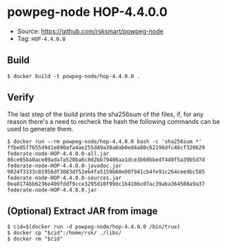 # powpeg-node HOP-4.4.0.0

* Source: https://github.com/rsksmart/powpeg-node
* Tag: `HOP-4.4.0.0`

## Build

```
$ docker build -t powpeg-node/hop-4.4.0.0 .
```

## Verify

The last step of the build prints the sha256sum of the files, if, for any reason there's a need to recheck the hash the following commands can be used to generate them.

```
$ docker run --rm powpeg-node/hop-4.4.0.0 bash -c 'sha256sum *'
ffbe05f7655d941e890afa4ae255d49a30a0ab0ed4a80c62196dfc46cf320629  federate-node-HOP-4.4.0.0-all.jar
86ce65ba0ace89ada7a520ba6c8d2bb79406aa1dce3b60bbedf4d0f5a39b5d7d  federate-node-HOP-4.4.0.0-javadoc.jar
9024f3333c01956df3083df52e64fa5159b60e00f941cb4fe91c264ceedbc585  federate-node-HOP-4.4.0.0-sources.jar
0ea8174bb6236e409fddf9cce3295d10f99dc1b4186c07ac39aba364508a9a37  federate-node-HOP-4.4.0.0.jar
```

## (Optional) Extract JAR from image

```
$ cid=$(docker run -d powpeg-node/hop-4.4.0.0 /bin/true)
$ docker cp "$cid":/home/rsk/ ./libs/
$ docker rm "$cid"
```
